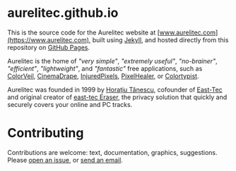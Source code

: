 # aurelitec.github.io
This is the source code for the Aurelitec website at [www.aurelitec.com](https://www.aurelitec.com), built using [Jekyll](https://jekyllrb.com/), and hosted directly from this repository on [GitHub Pages](https://pages.github.com/).

Aurelitec is the home of *"very simple"*, *"extremely useful"*, *"no-brainer"*, *"efficient"*, *"lightweight"*, and *"fantastic"* free applications, such as [ColorVeil](https://www.aurelitec.com/colorveil/), [CinemaDrape](https://www.aurelitec.com/cinemadrape/), [InjuredPixels](https://www.aurelitec.com/injuredpixels/), [PixelHealer](https://www.aurelitec.com/pixelhealer/), or [Colortypist](https://www.aurelitec.com/colortypist/).

Aurelitec was founded in 1999 by [Horațiu Tănescu](https://horatiu.me), cofounder of [East-Tec](https://www.east-tec.com) and original creator of [east-tec Eraser](https://www.east-tec.com/eraser/), the privacy solution that quickly and securely covers your online and PC tracks.

# Contributing

Contributions are welcome: text, documentation, graphics, suggestions. Please [open an issue](https://github.com/aurelitec/aurelitec.github.io/issues), or [send an email](https://www.aurelitec.com/support/).
